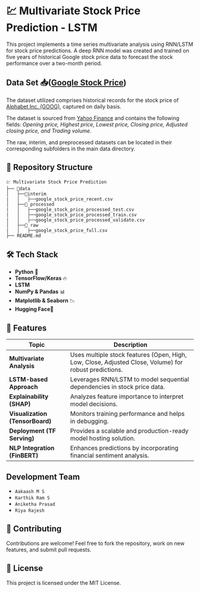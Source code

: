#  💹 Multivariate Stock Price Prediction - LSTM
This project implements a time series multivariate analysis using RNN/LSTM for stock price predictions. A deep RNN model was created and trained on five years of historical Google stock price data to forecast the stock performance over a two-month period.

## Data Set 📥([Google Stock Price](https://finance.yahoo.com/quote/GOOG/history))
The dataset utilized comprises historical records for the stock price of [Alphabet Inc. (GOOG)](https://finance.yahoo.com/quote/GOOG/history), captured on daily basis.

The dataset is sourced from [Yahoo Finance](https://finance.yahoo.com/) and contains the following fields: *Opening price, Highest price, Lowest price, Closing price, Adjusted closing price, and Trading volume*.

The raw, interim, and preprocessed datasets can be located in their corresponding subfolders in the main data directory.

## 📂 Repository Structure
```
💹 Multivariate Stock Price Prediction
├── 📂data
│   ├──📂interim
|   │   ├──google_stock_price_recent.csv
│   ├──📂 processed
|   │   ├──google_stock_price_processed_test.csv
|   │   ├──google_stock_price_processed_train.csv
|   │   ├──google_stock_price_processed_validate.csv
│   ├──📂 raw
|   │   ├──google_stock_price_full.csv
├── README.md

```
## 🛠️ Tech Stack
- **Python** 🐍  
- **TensorFlow/Keras** 🔥
- **LSTM**
- **NumPy & Pandas** 📊  
- **Matplotlib & Seaborn** 📉
- **Hugging Face**🤗


## 📌 Features
| Topic | Description |
|-------------------------------|------------------------------------------------|
| **Multivariate Analysis** | Uses multiple stock features (Open, High, Low, Close, Adjusted Close, Volume) for robust predictions. |
| **LSTM-based Approach** | Leverages RNN/LSTM to model sequential dependencies in stock price data. |
| **Explainability (SHAP)** | Analyzes feature importance to interpret model decisions. |
| **Visualization (TensorBoard)** | Monitors training performance and helps in debugging. |
| **Deployment (TF Serving)** | Provides a scalable and production-ready model hosting solution. |
| **NLP Integration (FinBERT)** | Enhances predictions by incorporating financial sentiment analysis. |


## Development Team
- `Aakaash M S`
- `Karthik Ram S`
- `Aniketha Prasad`
- `Riya Rajesh`

## 🤝 Contributing  
Contributions are welcome! Feel free to fork the repository, work on new features, and submit pull requests.  

## 📝 License  
This project is licensed under the MIT License. 
